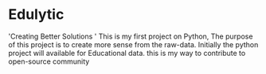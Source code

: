 # Edulytic
'Creating Better Solutions ' This is my first project on Python, The purpose of this project is to create more sense from the raw-data. Initially the python project will available for Educational data. this is my way to contribute to open-source community
